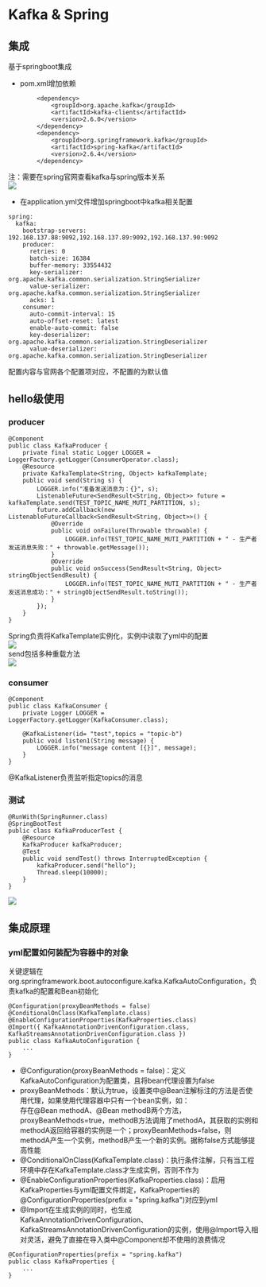 # Kafka & Spring
## 集成
基于springboot集成
- pom.xml增加依赖
```
        <dependency>
            <groupId>org.apache.kafka</groupId>
            <artifactId>kafka-clients</artifactId>
            <version>2.6.0</version>
        </dependency>
        <dependency>
            <groupId>org.springframework.kafka</groupId>
            <artifactId>spring-kafka</artifactId>
            <version>2.6.4</version>
        </dependency>
```
注：需要在spring官网查看kafka与spring版本关系   
![](pic/12Kafka&Spring/version.png)
- 在application.yml文件增加springboot中kafka相关配置
```
spring:
  kafka:
    bootstrap-servers: 192.168.137.88:9092,192.168.137.89:9092,192.168.137.90:9092
    producer:
      retries: 0
      batch-size: 16384
      buffer-memory: 33554432
      key-serializer: org.apache.kafka.common.serialization.StringSerializer
      value-serializer: org.apache.kafka.common.serialization.StringSerializer
      acks: 1
    consumer:
      auto-commit-interval: 1S
      auto-offset-reset: latest
      enable-auto-commit: false
      key-deserializer: org.apache.kafka.common.serialization.StringDeserializer
      value-deserializer: org.apache.kafka.common.serialization.StringDeserializer
```
配置内容与官网各个配置项对应，不配置的为默认值

## hello级使用
### producer
```
@Component
public class KafkaProducer {
    private final static Logger LOGGER = LoggerFactory.getLogger(ConsumerOperator.class); 
    @Resource
    private KafkaTemplate<String, Object> kafkaTemplate;
    public void send(String s) {
        LOGGER.info("准备发送消息为：{}", s);
        ListenableFuture<SendResult<String, Object>> future = kafkaTemplate.send(TEST_TOPIC_NAME_MUTI_PARTITION, s);
        future.addCallback(new ListenableFutureCallback<SendResult<String, Object>>() {
            @Override
            public void onFailure(Throwable throwable) {
                LOGGER.info(TEST_TOPIC_NAME_MUTI_PARTITION + " - 生产者 发送消息失败：" + throwable.getMessage());
            }
            @Override
            public void onSuccess(SendResult<String, Object> stringObjectSendResult) {
                LOGGER.info(TEST_TOPIC_NAME_MUTI_PARTITION + " - 生产者 发送消息成功：" + stringObjectSendResult.toString());
            }
        });
    }
}
```
Spring负责将KafkaTemplate实例化，实例中读取了yml中的配置     
![](pic/12Kafka&Spring/kafkaTemplate.png)   
send包括多种重载方法    
![](pic/12Kafka&Spring/send.png)

### consumer
```
@Component
public class KafkaConsumer {
    private Logger LOGGER = LoggerFactory.getLogger(KafkaConsumer.class);

    @KafkaListener(id= "test",topics = "topic-b")
    public void listen1(String message) {
        LOGGER.info("message content [{}]", message);
    }
}
```
@KafkaListener负责监听指定topics的消息

### 测试
```
@RunWith(SpringRunner.class)
@SpringBootTest
public class KafkaProducerTest {
    @Resource
    KafkaProducer kafkaProducer;
    @Test
    public void sendTest() throws InterruptedException {
        kafkaProducer.send("hello");
        Thread.sleep(10000);
    }
}
```
![](pic/12Kafka&Spring/hello-kafka.png)

## 集成原理
### yml配置如何装配为容器中的对象
关键逻辑在org.springframework.boot.autoconfigure.kafka.KafkaAutoConfiguration，负责kafka的配置和Bean初始化
```
@Configuration(proxyBeanMethods = false)
@ConditionalOnClass(KafkaTemplate.class)
@EnableConfigurationProperties(KafkaProperties.class)
@Import({ KafkaAnnotationDrivenConfiguration.class, KafkaStreamsAnnotationDrivenConfiguration.class })
public class KafkaAutoConfiguration {
    ...
}
```
- @Configuration(proxyBeanMethods = false)：定义KafkaAutoConfiguration为配置类，且将bean代理设置为false
- proxyBeanMethods：默认为true，设置类中@Bean注解标注的方法是否使用代理，如果使用代理容器中只有一个bean实例，如：   
存在@Bean methodA、@Bean methodB两个方法，proxyBeanMethods=true，methodB方法调用了methodA，其获取的实例和methodA返回给容器的实例是一个；proxyBeanMethods=false，则methodA产生一个实例，methodB产生一个新的实例。据称false方式能够提高性能   
- @ConditionalOnClass(KafkaTemplate.class)：执行条件注解，只有当工程环境中存在KafkaTemplate.class才生成实例，否则不作为
- @EnableConfigurationProperties(KafkaProperties.class)：启用KafkaProperties与yml配置文件绑定，KafkaProperties的@ConfigurationProperties(prefix = "spring.kafka")对应到yml
- @Import在生成实例的同时，也生成KafkaAnnotationDrivenConfiguration、KafkaStreamsAnnotationDrivenConfiguration的实例，使用@Import导入相对灵活，避免了直接在导入类中@Component却不使用的浪费情况

```
@ConfigurationProperties(prefix = "spring.kafka")
public class KafkaProperties {
    ...
}
```